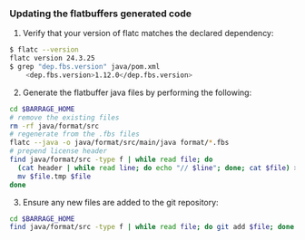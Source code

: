 ### Updating the flatbuffers generated code

1. Verify that your version of flatc matches the declared dependency:

```bash
$ flatc --version
flatc version 24.3.25
$ grep "dep.fbs.version" java/pom.xml
    <dep.fbs.version>1.12.0</dep.fbs.version>
```

2. Generate the flatbuffer java files by performing the following:

```bash
cd $BARRAGE_HOME
# remove the existing files
rm -rf java/format/src
# regenerate from the .fbs files
flatc --java -o java/format/src/main/java format/*.fbs
# prepend license header
find java/format/src -type f | while read file; do
  (cat header | while read line; do echo "// $line"; done; cat $file) > $file.tmp
  mv $file.tmp $file
done
```

3. Ensure any new files are added to the git repository:

```bash
cd $BARRAGE_HOME
find java/format/src -type f | while read file; do git add $file; done
```